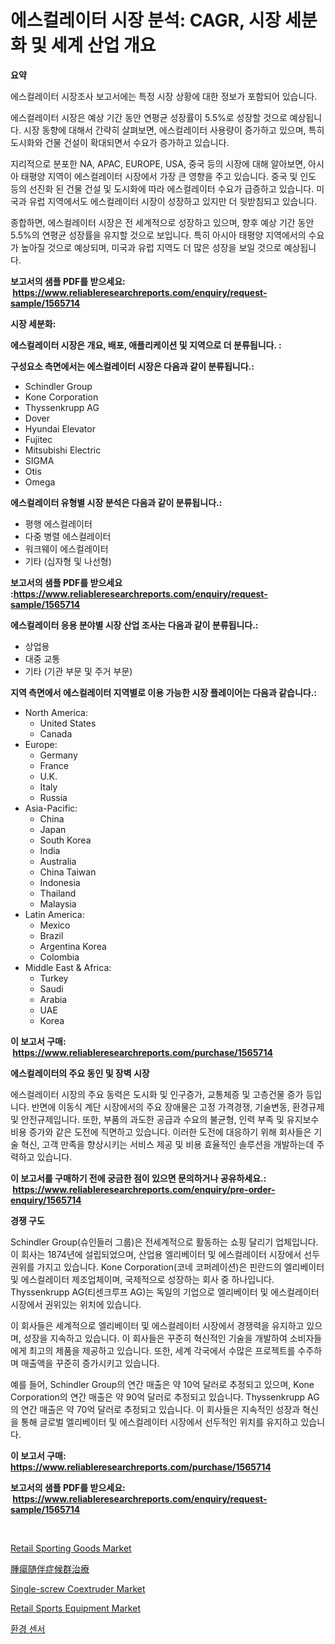 <p><h1>에스컬레이터 시장 분석: CAGR, 시장 세분화 및 세계 산업 개요</h1></p><p><strong>요약</strong></p>
<p><p>에스컬레이터 시장조사 보고서에는 특정 시장 상황에 대한 정보가 포함되어 있습니다. </p><p>에스컬레이터 시장은 예상 기간 동안 연평균 성장률이 5.5%로 성장할 것으로 예상됩니다. 시장 동향에 대해서 간략히 살펴보면, 에스컬레이터 사용량이 증가하고 있으며, 특히 도시화와 건물 건설이 확대되면서 수요가 증가하고 있습니다.</p><p>지리적으로 분포한 NA, APAC, EUROPE, USA, 중국 등의 시장에 대해 알아보면, 아시아 태평양 지역이 에스컬레이터 시장에서 가장 큰 영향을 주고 있습니다. 중국 및 인도 등의 선진화 된 건물 건설 및 도시화에 따라 에스컬레이터 수요가 급증하고 있습니다. 미국과 유럽 지역에서도 에스컬레이터 시장이 성장하고 있지만 더 뒷받침되고 있습니다.</p><p>종합하면, 에스컬레이터 시장은 전 세계적으로 성장하고 있으며, 향후 예상 기간 동안 5.5%의 연평균 성장률을 유지할 것으로 보입니다. 특히 아시아 태평양 지역에서의 수요가 높아질 것으로 예상되며, 미국과 유럽 지역도 더 많은 성장을 보일 것으로 예상됩니다.</p></p>
<p><strong>보고서의 샘플 PDF를 받으세요: &nbsp;<a href="https://www.reliableresearchreports.com/enquiry/request-sample/1565714">https://www.reliableresearchreports.com/enquiry/request-sample/1565714</a></strong></p>
<p><strong>시장 세분화:</strong></p>
<p><strong> 에스컬레이터 시장은 개요, 배포, 애플리케이션 및 지역으로 더 분류됩니다. :</strong></p>
<p><strong>구성요소 측면에서는 에스컬레이터 시장은 다음과 같이 분류됩니다.:</strong></p>
<p><ul><li>Schindler Group</li><li>Kone Corporation</li><li>Thyssenkrupp AG</li><li>Dover</li><li>Hyundai Elevator</li><li>Fujitec</li><li>Mitsubishi Electric</li><li>SIGMA</li><li>Otis</li><li>Omega</li></ul></p>
<p><strong> 에스컬레이터 유형별 시장 분석은 다음과 같이 분류됩니다.:</strong></p>
<p><ul><li>평행 에스컬레이터</li><li>다중 병렬 에스컬레이터</li><li>워크웨이 에스컬레이터</li><li>기타 (십자형 및 나선형)</li></ul></p>
<p><strong>보고서의 샘플 PDF를 받으세요 :<a href="https://www.reliableresearchreports.com/enquiry/request-sample/1565714">https://www.reliableresearchreports.com/enquiry/request-sample/1565714</a></strong></p>
<p><strong> 에스컬레이터 응용 분야별 시장 산업 조사는 다음과 같이 분류됩니다.:</strong></p>
<p><ul><li>상업용</li><li>대중 교통</li><li>기타 (기관 부문 및 주거 부문)</li></ul></p>
<p><strong>지역 측면에서 에스컬레이터 지역별로 이용 가능한 시장 플레이어는 다음과 같습니다.:</strong></p>
<p><ul>
    <li>
        North America:
        <ul>
            <li>United States</li>
            <li>Canada</li>
        </ul>
    </li>
    <li>
        Europe:
        <ul>
            <li>Germany</li>
            <li>France</li>
            <li>U.K.</li>
            <li>Italy</li>
            <li>Russia</li>
        </ul>
    </li>
    <li>
        Asia-Pacific:
        <ul>
            <li>China</li>
            <li>Japan</li>
            <li>South Korea</li>
            <li>India</li>
            <li>Australia</li>
            <li>China Taiwan</li>
            <li>Indonesia</li>
            <li>Thailand</li>
            <li>Malaysia</li>
        </ul>
    </li>
    <li>
        Latin America:
        <ul>
            <li>Mexico</li>
            <li>Brazil</li>
            <li>Argentina Korea</li>
            <li>Colombia</li>
        </ul>
    </li>
    <li>
        Middle East & Africa:
        <ul>
            <li>Turkey</li>
            <li>Saudi</li>
            <li>Arabia</li>
            <li>UAE</li>
            <li>Korea</li>
        </ul>
    </li>
    </ul></p>
<p><strong>이 보고서 구매: &nbsp;<a href="https://www.reliableresearchreports.com/purchase/1565714">https://www.reliableresearchreports.com/purchase/1565714</a></strong></p>
<p><strong>에스컬레이터의 주요 동인 및 장벽 시장</strong></p>
<p><p>에스컬레이터 시장의 주요 동력은 도시화 및 인구증가, 교통체증 및 고층건물 증가 등입니다. 반면에 이동식 계단 시장에서의 주요 장애물은 고정 가격경쟁, 기술변동, 환경규제 및 안전규제입니다. 또한, 부품의 과도한 공급과 수요의 불균형, 인력 부족 및 유지보수 비용 증가와 같은 도전에 직면하고 있습니다. 이러한 도전에 대응하기 위해 회사들은 기술 혁신, 고객 만족을 향상시키는 서비스 제공 및 비용 효율적인 솔루션을 개발하는데 주력하고 있습니다.</p></p>
<p><strong>이 보고서를 구매하기 전에 궁금한 점이 있으면 문의하거나 공유하세요.: &nbsp;<a href="https://www.reliableresearchreports.com/enquiry/pre-order-enquiry/1565714">https://www.reliableresearchreports.com/enquiry/pre-order-enquiry/1565714</a></strong></p>
<p><strong>경쟁 구도</strong></p>
<p><p>Schindler Group(슈인들러 그룹)은 전세계적으로 활동하는 쇼핑 달리기 업체입니다.이 회사는 1874년에 설립되었으며, 산업용 엘리베이터 및 에스컬레이터 시장에서 선두 권위를 가지고 있습니다. Kone Corporation(코네 코퍼레이션)은 핀란드의 엘리베이터 및 에스컬레이터 제조업체이며, 국제적으로 성장하는 회사 중 하나입니다. Thyssenkrupp AG(티센크루프 AG)는 독일의 기업으로 엘리베이터 및 에스컬레이터 시장에서 권위있는 위치에 있습니다.</p><p>이 회사들은 세계적으로 엘리베이터 및 에스컬레이터 시장에서 경쟁력을 유지하고 있으며, 성장을 지속하고 있습니다. 이 회사들은 꾸준히 혁신적인 기술을 개발하여 소비자들에게 최고의 제품을 제공하고 있습니다. 또한, 세계 각국에서 수많은 프로젝트를 수주하며 매출액을 꾸준히 증가시키고 있습니다.</p><p>예를 들어, Schindler Group의 연간 매출은 약 10억 달러로 추정되고 있으며, Kone Corporation의 연간 매출은 약 90억 달러로 추정되고 있습니다. Thyssenkrupp AG의 연간 매출은 약 70억 달러로 추정되고 있습니다. 이 회사들은 지속적인 성장과 혁신을 통해 글로벌 엘리베이터 및 에스컬레이터 시장에서 선두적인 위치를 유지하고 있습니다.</p></p>
<p><strong>이 보고서 구매: &nbsp; <a href="https://www.reliableresearchreports.com/purchase/1565714">https://www.reliableresearchreports.com/purchase/1565714</a></strong></p>
<p><strong>보고서의 샘플 PDF를 받으세요: &nbsp;<a href="https://www.reliableresearchreports.com/enquiry/request-sample/1565714">https://www.reliableresearchreports.com/enquiry/request-sample/1565714</a></strong><strong></strong></p>
<p>&nbsp;</p>
<p><p><a href="https://github.com/rahu1506/Market-Research-Report-List-3/blob/main/retail-sporting-goods-market.md">Retail Sporting Goods Market</a></p><p><a href="https://github.com/nxboeu02965442/Market-Research-Report-List-1/blob/main/35654596134.md">腫瘍随伴症候群治療</a></p><p><a href="https://issuu.com/reportprime-2/docs/single-screw-coextruder-market-size-2030.pptx">Single-screw Coextruder Market</a></p><p><a href="https://github.com/juniordelafrance/Market-Research-Report-List-2/blob/main/retail-sports-equipment-market.md">Retail Sports Equipment Market</a></p><p><a href="https://github.com/TobyKub4685/Market-Research-Report-List-1/blob/main/19648715554.md">환경 센서</a></p></p>